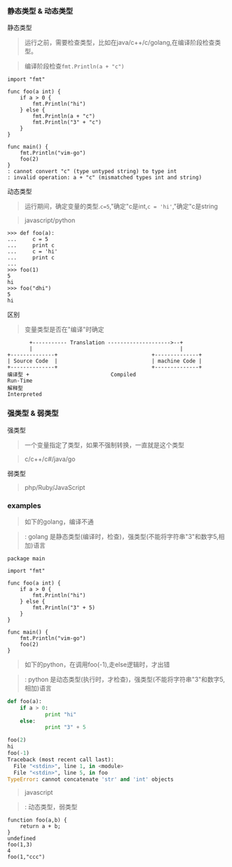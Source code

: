 ### 静态类型 & 动态类型  
静态类型
> 运行之前，需要检查类型，比如在java/c++/c/golang,在编译阶段检查类型。

> 编译阶段检查`fmt.Println(a + "c")`
```
import "fmt"

func foo(a int) {
    if a > 0 {
        fmt.Println("hi")
    } else {
        fmt.Println(a + "c")
        fmt.Println("3" + "c")
    }
}

func main() {
    fmt.Println("vim-go")
    foo(2)
}
: cannot convert "c" (type untyped string) to type int
: invalid operation: a + "c" (mismatched types int and string)
```

动态类型
> 运行期间，确定变量的类型.`c=5`,"确定"c是int,`c = 'hi'`,"确定"c是string

> javascript/python
```
>>> def foo(a):
...     c = 5
...     print c
...     c = 'hi'
...     print c
... 
>>> foo(1)
5
hi
>>> foo("dhi")
5
hi
```

区别
> 变量类型是否在"编译"时确定
```
       +----------- Translation -------------------->--+
       |                                               |
+--------------+                              +--------------+
| Source Code  |                              | machine Code |
+--------------+                              +--------------+
编译型 +                          Compiled                          Run-Time
解释型                                                          Interpreted
```

### 强类型 & 弱类型
强类型
> 一个变量指定了类型，如果不强制转换，一直就是这个类型

> c/c++/c#/java/go

弱类型
> php/Ruby/JavaScript 

### examples
> 如下的golang，编译不通

> : golang 是静态类型(编译时，检查)，强类型(不能将字符串"3"和数字5,相加)语言
```golang
package main

import "fmt"

func foo(a int) {
    if a > 0 {
        fmt.Println("hi")
    } else {
        fmt.Println("3" + 5)
    }
}

func main() {
    fmt.Println("vim-go")
    foo(2)
}
```

> 如下的python，在调用foo(-1),走else逻辑时，才出错

> : python 是动态类型(执行时，才检查)，强类型(不能将字符串"3"和数字5,相加)语言
```python
def foo(a):
    if a > 0:
            print "hi"
    else:
            print "3" + 5

foo(2)
hi
foo(-1)
Traceback (most recent call last):
  File "<stdin>", line 1, in <module>
  File "<stdin>", line 5, in foo
TypeError: cannot concatenate 'str' and 'int' objects
```

> javascript

> : 动态类型，弱类型
```
function foo(a,b) {
    return a + b;
}
undefined
foo(1,3)
4
foo(1,"ccc")
```
